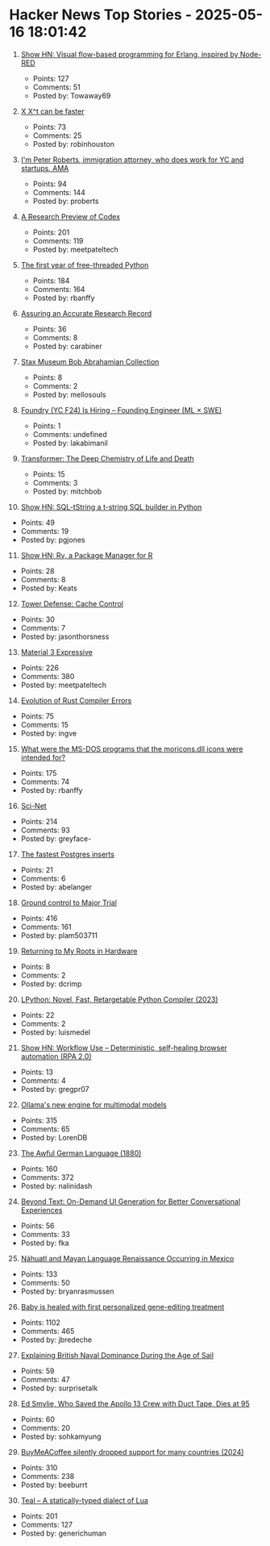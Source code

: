 # Hacker News Top Stories - 2025-05-16 18:01:42

1. [Show HN: Visual flow-based programming for Erlang, inspired by Node-RED](https://github.com/gorenje/erlang-red)
   - Points: 127
   - Comments: 51
   - Posted by: Towaway69

2. [X X^t can be faster](https://arxiv.org/abs/2505.09814)
   - Points: 73
   - Comments: 25
   - Posted by: robinhouston

3. [I'm Peter Roberts, immigration attorney, who does work for YC and startups. AMA](undefined)
   - Points: 94
   - Comments: 144
   - Posted by: proberts

4. [A Research Preview of Codex](https://openai.com/index/introducing-codex/)
   - Points: 201
   - Comments: 119
   - Posted by: meetpateltech

5. [The first year of free-threaded Python](https://labs.quansight.org/blog/free-threaded-one-year-recap)
   - Points: 184
   - Comments: 164
   - Posted by: rbanffy

6. [Assuring an Accurate Research Record](https://economics.mit.edu/news/assuring-accurate-research-record)
   - Points: 36
   - Comments: 8
   - Posted by: carabiner

7. [Stax Museum Bob Abrahamian Collection](https://bobacollection.staxmuseum.org/)
   - Points: 8
   - Comments: 2
   - Posted by: mellosouls

8. [Foundry (YC F24) Is Hiring – Founding Engineer (ML × SWE)](https://www.ycombinator.com/companies/foundry/jobs/uwi8b6I-founding-engineer-ml-x-swe)
   - Points: 1
   - Comments: undefined
   - Posted by: lakabimanil

9. [Transformer: The Deep Chemistry of Life and Death](https://nick-lane.net/books/transformer-the-deep-chemistry-of-life-and-death/)
   - Points: 15
   - Comments: 3
   - Posted by: mitchbob

10. [Show HN: SQL-tString a t-string SQL builder in Python](https://github.com/pgjones/sql-tstring)
   - Points: 49
   - Comments: 19
   - Posted by: pgjones

11. [Show HN: Rv, a Package Manager for R](https://github.com/A2-ai/rv)
   - Points: 28
   - Comments: 8
   - Posted by: Keats

12. [Tower Defense: Cache Control](https://www.jasonthorsness.com/26)
   - Points: 30
   - Comments: 7
   - Posted by: jasonthorsness

13. [Material 3 Expressive](https://design.google/library/expressive-material-design-google-research)
   - Points: 226
   - Comments: 380
   - Posted by: meetpateltech

14. [Evolution of Rust Compiler Errors](https://kobzol.github.io/rust/rustc/2025/05/16/evolution-of-rustc-errors.html)
   - Points: 75
   - Comments: 15
   - Posted by: ingve

15. [What were the MS-DOS programs that the moricons.dll icons were intended for?](https://devblogs.microsoft.com/oldnewthing/20250507-00/?p=111157)
   - Points: 175
   - Comments: 74
   - Posted by: rbanffy

16. [Sci-Net](https://sci-hub.se/sci-net)
   - Points: 214
   - Comments: 93
   - Posted by: greyface-

17. [The fastest Postgres inserts](https://docs.hatchet.run/blog/fastest-postgres-inserts)
   - Points: 21
   - Comments: 6
   - Posted by: abelanger

18. [Ground control to Major Trial](https://virtualize.sh/blog/ground-control-to-major-trial/)
   - Points: 416
   - Comments: 161
   - Posted by: plam503711

19. [Returning to My Roots in Hardware](https://dancrimp.nz/2025/03/31/hardware/)
   - Points: 8
   - Comments: 2
   - Posted by: dcrimp

20. [LPython: Novel, Fast, Retargetable Python Compiler (2023)](https://lpython.org/blog/2023/07/lpython-novel-fast-retargetable-python-compiler/)
   - Points: 22
   - Comments: 2
   - Posted by: luismedel

21. [Show HN: Workflow Use – Deterministic, self-healing browser automation (RPA 2.0)](https://github.com/browser-use/workflow-use)
   - Points: 13
   - Comments: 4
   - Posted by: gregpr07

22. [Ollama's new engine for multimodal models](https://ollama.com/blog/multimodal-models)
   - Points: 315
   - Comments: 65
   - Posted by: LorenDB

23. [The Awful German Language (1880)](https://faculty.georgetown.edu/jod/texts/twain.german.html)
   - Points: 160
   - Comments: 372
   - Posted by: nalinidash

24. [Beyond Text: On-Demand UI Generation for Better Conversational Experiences](https://blog.fka.dev/blog/2025-05-16-beyond-text-only-ai-on-demand-ui-generation-for-better-conversational-experiences/)
   - Points: 56
   - Comments: 33
   - Posted by: fka

25. [Náhuatl and Mayan Language Renaissance Occurring in Mexico](https://yucatanmagazine.com/mayan-language-renaissance/)
   - Points: 133
   - Comments: 50
   - Posted by: bryanrasmussen

26. [Baby is healed with first personalized gene-editing treatment](https://www.nytimes.com/2025/05/15/health/gene-editing-personalized-rare-disorders.html)
   - Points: 1102
   - Comments: 465
   - Posted by: jbredeche

27. [Explaining British Naval Dominance During the Age of Sail](https://www.lesswrong.com/posts/YE4XsvSFJiZkWFtFE/explaining-british-naval-dominance-during-the-age-of-sail)
   - Points: 59
   - Comments: 47
   - Posted by: surprisetalk

28. [Ed Smylie, Who Saved the Apollo 13 Crew with Duct Tape, Dies at 95](https://www.nytimes.com/2025/05/16/science/space/ed-smylie-dead.html)
   - Points: 60
   - Comments: 20
   - Posted by: sohkamyung

29. [BuyMeACoffee silently dropped support for many countries (2024)](https://zverok.space/blog/2024-08-08-bmac-snafu.html)
   - Points: 310
   - Comments: 238
   - Posted by: beeburrt

30. [Teal – A statically-typed dialect of Lua](https://teal-language.org/)
   - Points: 201
   - Comments: 127
   - Posted by: generichuman

